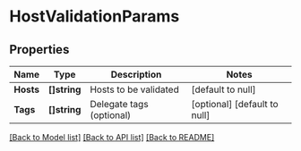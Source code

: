 # HostValidationParams

## Properties
Name | Type | Description | Notes
------------ | ------------- | ------------- | -------------
**Hosts** | **[]string** | Hosts to be validated | [default to null]
**Tags** | **[]string** | Delegate tags (optional) | [optional] [default to null]

[[Back to Model list]](../README.md#documentation-for-models) [[Back to API list]](../README.md#documentation-for-api-endpoints) [[Back to README]](../README.md)

